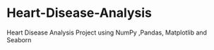 # Heart-Disease-Analysis
Heart Disease Analysis Project using NumPy ,Pandas, Matplotlib and Seaborn
